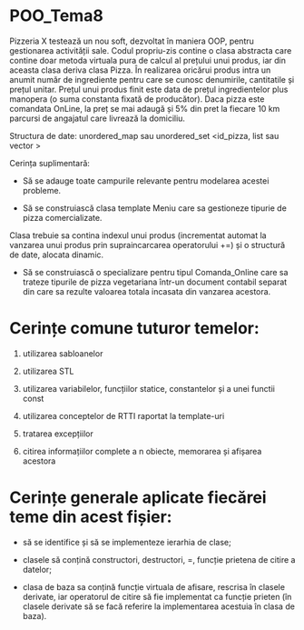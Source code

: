 # POO_Tema8

Pizzeria X testează un nou soft, dezvoltat în maniera OOP, pentru gestionarea
activității sale. Codul propriu-zis contine o clasa abstracta care contine doar metoda virtuala
pura de calcul al prețului unui produs, iar din aceasta clasa deriva clasa Pizza. În realizarea
oricărui produs intra un anumit număr de ingrediente pentru care se cunosc denumirile,
cantitatile și prețul unitar. Prețul unui produs finit este data de prețul ingredientelor plus
manopera (o suma constanta fixată de producător). Daca pizza este comandata OnLine, la
preț se mai adaugă și 5% din pret la fiecare 10 km parcursi de angajatul care livrează la
domiciliu.

Structura de date: unordered_map sau unordered_set <id_pizza, list sau vector
<ingredient>>

Cerința suplimentară:

- Să se adauge toate campurile relevante pentru modelarea acestei probleme.

- Să se construiască clasa template Meniu care sa gestioneze tipurie de pizza comercializate.

Clasa trebuie sa contina indexul unui produs (incrementat automat la vanzarea unui produs
prin supraincarcarea operatorului +=) și o structură de date, alocata dinamic.

- Să se construiască o specializare pentru tipul Comanda_Online care sa trateze tipurile de
pizza vegetariana într-un document contabil separat din care sa rezulte valoarea totala
incasata din vanzarea acestora.

# Cerințe comune tuturor temelor:
1. utilizarea sabloanelor

2. utilizarea STL

3. utilizarea variabilelor, funcțiilor statice, constantelor și a unei functii const

4. utilizarea conceptelor de RTTI raportat la template-uri

5. tratarea excepțiilor

6. citirea informațiilor complete a n obiecte, memorarea și afișarea acestora


# Cerințe generale aplicate fiecărei teme din acest fișier:

- să se identifice și să se implementeze ierarhia de clase;

- clasele să conțină constructori, destructori, =, funcție prietena de citire a datelor;

- clasa de baza sa conțină funcție virtuala de afisare, rescrisa în clasele derivate, iar
operatorul de citire să fie implementat ca funcție prieten (în clasele derivate să se facă
referire la implementarea acestuia în clasa de baza).
